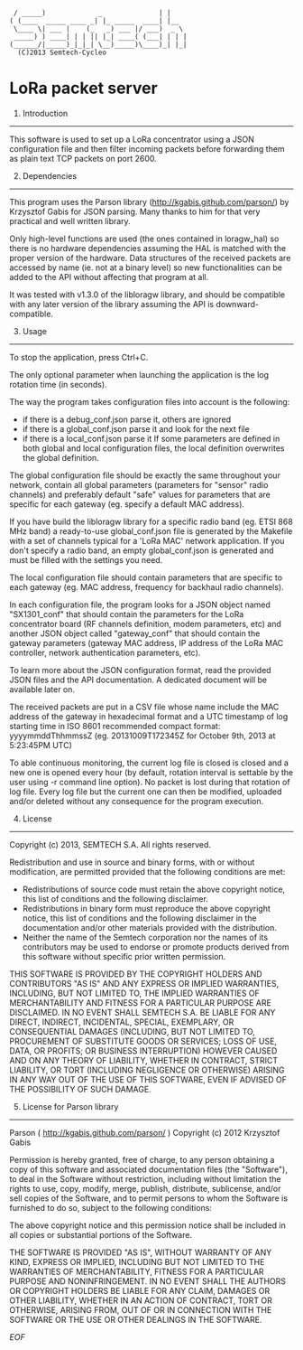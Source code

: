 	 / _____)             _              | |    
	( (____  _____ ____ _| |_ _____  ____| |__  
	 \____ \| ___ |    (_   _) ___ |/ ___)  _ \ 
	 _____) ) ____| | | || |_| ____( (___| | | |
	(______/|_____)_|_|_| \__)_____)\____)_| |_|
	  (C)2013 Semtech-Cycleo

LoRa packet server
===================

1. Introduction
----------------

This software is used to set up a LoRa concentrator using a JSON configuration
file and then filter incoming packets before forwarding them as plain text TCP
packets on port 2600.

2. Dependencies
----------------

This program uses the Parson library (http://kgabis.github.com/parson/) by
Krzysztof Gabis for JSON parsing.
Many thanks to him for that very practical and well written library.

Only high-level functions are used (the ones contained in loragw_hal) so there
is no hardware dependencies assuming the HAL is matched with the proper version
of the hardware.
Data structures of the received packets are accessed by name (ie. not at a
binary level) so new functionalities can be added to the API without affecting
that program at all.

It was tested with v1.3.0 of the libloragw library, and should be compatible
with any later version of the library assuming the API is downward-compatible.

3. Usage
---------

To stop the application, press Ctrl+C.

The only optional parameter when launching the application is the log rotation
time (in seconds).

The way the program takes configuration files into account is the following:
 * if there is a debug_conf.json parse it, others are ignored
 * if there is a global_conf.json parse it and look for the next file
 * if there is a local_conf.json parse it
If some parameters are defined in both global and local configuration files, the
local definition overwrites the global definition.

The global configuration file should be exactly the same throughout your
network, contain all global parameters (parameters for "sensor" radio channels)
and preferably default "safe" values for parameters that are specific for each
gateway (eg. specify a default MAC address).

If you have build the libloragw library for a specific radio band (eg. ETSI
868 MHz band) a ready-to-use global_conf.json file is generated by the Makefile 
with a set of channels typical for a 'LoRa MAC' network application.
If you don't specify a radio band, an empty global_conf.json is generated and
must be filled with the settings you need.

The local configuration file should contain parameters that are specific to each
gateway (eg. MAC address, frequency for backhaul radio channels).

In each configuration file, the program looks for a JSON object named
"SX1301_conf" that should contain the parameters for the LoRa concentrator board
(RF channels definition, modem parameters, etc) and another JSON object called
"gateway_conf" that should contain the gateway parameters (gateway MAC address,
IP address of the LoRa MAC controller, network authentication parameters, etc).

To learn more about the JSON configuration format, read the provided JSON files
and the API documentation. A dedicated document will be available later on.

The received packets are put in a CSV file whose name include the MAC address of
the gateway in hexadecimal format and a UTC timestamp of log starting time in
ISO 8601 recommended compact format:
yyyymmddThhmmssZ (eg. 20131009T172345Z for October 9th, 2013 at 5:23:45PM UTC)

To able continuous monitoring, the current log file is closed is closed and a
new one is opened every hour (by default, rotation interval is settable by the
user using -r command line option).
No packet is lost during that rotation of log file.
Every log file but the current one can then be modified, uploaded and/or deleted
without any consequence for the program execution.

4. License
-----------

Copyright (c) 2013, SEMTECH S.A.
All rights reserved.

Redistribution and use in source and binary forms, with or without
modification, are permitted provided that the following conditions are met:

* Redistributions of source code must retain the above copyright
  notice, this list of conditions and the following disclaimer.
* Redistributions in binary form must reproduce the above copyright
  notice, this list of conditions and the following disclaimer in the
  documentation and/or other materials provided with the distribution.
* Neither the name of the Semtech corporation nor the
  names of its contributors may be used to endorse or promote products
  derived from this software without specific prior written permission.

THIS SOFTWARE IS PROVIDED BY THE COPYRIGHT HOLDERS AND CONTRIBUTORS "AS IS" AND
ANY EXPRESS OR IMPLIED WARRANTIES, INCLUDING, BUT NOT LIMITED TO, THE IMPLIED
WARRANTIES OF MERCHANTABILITY AND FITNESS FOR A PARTICULAR PURPOSE ARE
DISCLAIMED. IN NO EVENT SHALL SEMTECH S.A. BE LIABLE FOR ANY
DIRECT, INDIRECT, INCIDENTAL, SPECIAL, EXEMPLARY, OR CONSEQUENTIAL DAMAGES
(INCLUDING, BUT NOT LIMITED TO, PROCUREMENT OF SUBSTITUTE GOODS OR SERVICES;
LOSS OF USE, DATA, OR PROFITS; OR BUSINESS INTERRUPTION) HOWEVER CAUSED AND
ON ANY THEORY OF LIABILITY, WHETHER IN CONTRACT, STRICT LIABILITY, OR TORT
(INCLUDING NEGLIGENCE OR OTHERWISE) ARISING IN ANY WAY OUT OF THE USE OF THIS
SOFTWARE, EVEN IF ADVISED OF THE POSSIBILITY OF SUCH DAMAGE.

5. License for Parson library
------------------------------

Parson ( http://kgabis.github.com/parson/ )
Copyright (c) 2012 Krzysztof Gabis

Permission is hereby granted, free of charge, to any person obtaining a copy
of this software and associated documentation files (the "Software"), to deal
in the Software without restriction, including without limitation the rights
to use, copy, modify, merge, publish, distribute, sublicense, and/or sell
copies of the Software, and to permit persons to whom the Software is
furnished to do so, subject to the following conditions:

The above copyright notice and this permission notice shall be included in
all copies or substantial portions of the Software.

THE SOFTWARE IS PROVIDED "AS IS", WITHOUT WARRANTY OF ANY KIND, EXPRESS OR
IMPLIED, INCLUDING BUT NOT LIMITED TO THE WARRANTIES OF MERCHANTABILITY,
FITNESS FOR A PARTICULAR PURPOSE AND NONINFRINGEMENT. IN NO EVENT SHALL THE
AUTHORS OR COPYRIGHT HOLDERS BE LIABLE FOR ANY CLAIM, DAMAGES OR OTHER
LIABILITY, WHETHER IN AN ACTION OF CONTRACT, TORT OR OTHERWISE, ARISING FROM,
OUT OF OR IN CONNECTION WITH THE SOFTWARE OR THE USE OR OTHER DEALINGS IN
THE SOFTWARE.

*EOF*
